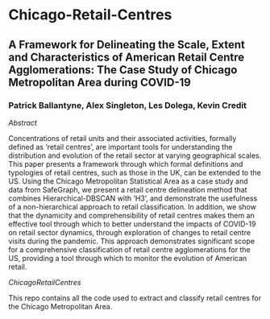# Chicago-Retail-Centres

## A Framework for Delineating the Scale, Extent and Characteristics of American Retail Centre Agglomerations: The Case Study of Chicago Metropolitan Area during COVID-19

### Patrick Ballantyne, Alex Singleton, Les Dolega, Kevin Credit

*Abstract*

Concentrations of retail units and their associated activities, formally defined as 
‘retail centres’, are important tools for understanding the distribution and evolution of the retail sector at varying geographical scales. This paper presents a framework through which formal definitions and typologies of retail centres, such as those in the UK, can be extended to the US. Using the Chicago Metropolitan Statistical Area as a case study and data from SafeGraph, we present a retail centre delineation method that combines Hierarchical-DBSCAN with ‘H3’, and demonstrate the usefulness of a non-hierarchical approach to retail classification. In addition, we show that the dynamicity and comprehensibility of retail centres makes them an effective tool through which to better understand the impacts of COVID-19 on retail sector dynamics, through exploration of changes to retail centre visits during the pandemic. This approach demonstrates significant scope for a comprehensive classification of retail centre agglomerations for the US, providing a tool through which to monitor the evolution of American retail. 

*ChicagoRetailCentres*

This repo contains all the code used to extract and classify retail centres for the Chicago Metropolitan Area. 

